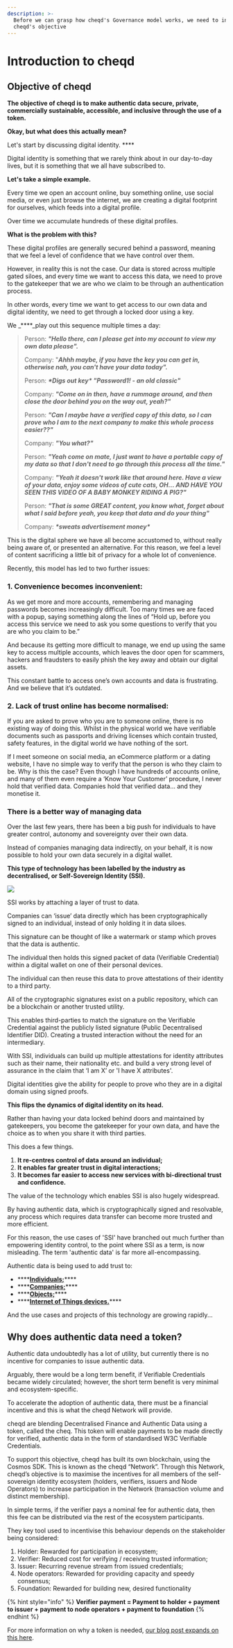 ```yaml
---
description: >-
  Before we can grasp how cheqd's Governance model works, we need to introduce
  cheqd's objective
---
```


# Introduction to cheqd

## **Objective of cheqd**

**The objective of cheqd is to make authentic data secure, private, commercially sustainable, accessible, and inclusive through the use of a token.** 

**Okay, but what does this actually mean?** 

Let's start by discussing digital identity. ****

Digital identity is something that we rarely think about in our day-to-day lives, but it is something that we all have subscribed to. 

**Let's take a simple example.**

Every time we open an account online, buy something online, use social media, or even just browse the internet, we are creating a digital footprint for ourselves, which feeds into a digital profile. 

Over time we accumulate hundreds of these digital profiles.  

**What is the problem with this?**

These digital profiles are generally secured behind a password, meaning that we feel a level of confidence that we have control over them. 

However, in reality this is not the case. Our data is stored across multiple gated siloes, and every time we want to access this data, we need to prove to the gatekeeper that we are who we claim to be through an authentication process.

In other words, every time we want to get access to our own data and digital identity, we need to get through a locked door using a key.

We _****_play out this sequence multiple times a day:

> Person: _**"Hello there, can I please get into my account to view my own data please".**_
>
> Company: "_**Ahhh maybe, if you have the key you can get in, otherwise nah, you can't have your data today".**_
>
> Person: _**\*Digs out key\*     "Password1!   -   an old classic"**_
>
> Company: _**"Come on in then, have a rummage around, and then close the door behind you on the way out, yeah?"**_
>
> Person: _**"Can I maybe have a verified copy of this data, so I can prove who I am to the next company to make this whole process easier??"**_
>
> Company: _**"You what?"**_
>
> Person: _**"Yeah come on mate, I just want to have a portable copy of my data so that I don't need to go through this process all the time."**_
>
> Company: _**"Yeah it doesn't work like that around here. Have a view of your data, enjoy some videos of cute cats, OH... AND HAVE YOU SEEN THIS VIDEO OF A BABY MONKEY RIDING A PIG?"**_
>
> Person: _**"That is some GREAT content, you know what, forget about what I said before yeah, you keep that data and do your thing"**_
>
> Company: _**\*sweats advertisement money\***_

This is the digital sphere we have all become accustomed to, without really being aware of, or presented an alternative. For this reason, we feel a level of content sacrificing a little bit of privacy for a whole lot of convenience. 

Recently, this model has led to two further issues:

### **1. Convenience becomes inconvenient:** 

As we get more and more accounts, remembering and managing passwords becomes increasingly difficult. Too many times we are faced with a popup, saying something along the lines of “Hold up, before you access this service we need to ask you some questions to verify that you are who you claim to be.”   
  
And because its getting more difficult to manage, we end up using the same key to access multiple accounts, which leaves the door open for scammers, hackers and fraudsters to easily phish the key away and obtain our digital assets. 

This constant battle to access one’s own accounts and data is frustrating. And we believe that it’s outdated. 

### **2. Lack of trust online has become normalised:** 

If you are asked to prove who you are to someone online, there is no existing way of doing this. Whilst in the physical world we have verifiable documents such as passports and driving licenses which contain trusted, safety features, in the digital world we have nothing of the sort. 

If I meet someone on social media, an eCommerce platform or a dating website, I have no simple way to verify that the person is who they claim to be. Why is this the case? Even though I have hundreds of accounts online, and many of them even require a ‘Know Your Customer’ procedure, I never hold that verified data. Companies hold that verified data... and they monetise it.   


### There is a better way of managing data

Over the last few years, there has been a big push for individuals to have greater control, autonomy and sovereignty over their own data. 

Instead of companies managing data indirectly, on your behalf, it is now possible to hold your own data securely in a digital wallet. 

**This type of technology has been labelled by the industry as decentralised, or Self-Sovereign Identity \(SSI\).**

![](../../.gitbook/assets/image.png)

SSI works by attaching a layer of trust to data. 

Companies can ‘issue’ data directly which has been cryptographically signed to an individual, instead of only holding it in data siloes. 

This signature can be thought of like a watermark or stamp which proves that the data is authentic. 

The individual then holds this signed packet of data \(Verifiable Credential\) within a digital wallet on one of their personal devices.

The individual can then reuse this data to prove attestations of their identity to a third party.

All of the cryptographic signatures exist on a public repository, which can be a blockchain or another trusted utility. 

This enables third-parties to match the signature on the Verifiable Credential against the publicly listed signature \(Public Decentralised Identifier DID\). Creating a trusted interaction without the need for an intermediary.

With SSI, individuals can build up multiple attestations for identity attributes such as their name, their nationality etc. and build a very strong level of assurance in the claim that ‘I am X’ or 'I have X attributes'.

Digital identities give the ability for people to prove who they are in a digital domain using signed proofs. 

**This flips the dynamics of digital identity on its head.** 

Rather than having your data locked behind doors and maintained by gatekeepers, you become the gatekeeper for your own data, and have the choice as to when you share it with third parties. 

This does a few things.

1. **It re-centres control of data around an individual;**
2. **It enables far greater trust in digital interactions;**
3. **It becomes far easier to access new services with bi-directional trust and confidence.**

The value of the technology which enables SSI is also hugely widespread. 

By having authentic data, which is cryptographically signed and resolvable, any process which requires data transfer can become more trusted and more efficient.

For this reason, the use cases of 'SSI' have branched out much further than empowering identity control, to the point where SSI as a term, is now misleading. The term 'authentic data' is far more all-encompassing. 

Authentic data is being used to add trust to:

* \*\*\*\*[**Individuals;**](https://www.iata.org/en/pressroom/pr/2020-12-16-01/)\*\*\*\*
* \*\*\*\*[**Companies;**](https://www.gleif.org/en/lei-solutions/gleifs-digital-strategy-for-the-lei/introducing-the-verifiable-lei-vlei)\*\*\*\*
* \*\*\*\*[**Objects;**](https://lists.w3.org/Archives/Public/public-credentials/2020Jun/0100.html)\*\*\*\*
* \*\*\*\*[**Internet of Things devices.**](https://sovrin.org/library-iot/)\*\*\*\*

And the use cases and projects of this technology are growing rapidly...

## Why does authentic data need a token?

Authentic data undoubtedly has a lot of utility, but currently there is no incentive for companies to issue authentic data.

Arguably, there would be a long term benefit, if Verifiable Credentials became widely circulated; however, the short term benefit is very minimal and ecosystem-specific. 

To accelerate the adoption of authentic data, there must be a financial incentive and this is what the cheqd Network will provide.

cheqd are blending Decentralised Finance and Authentic Data using a token, called the cheq. This token will enable payments to be made directly for verified, authentic data in the form of standardised W3C Verifiable Credentials.  

To support this objective, cheqd has built its own blockchain, using the Cosmos SDK. This is known as the cheqd “Network”. Through this Network, cheqd’s objective is to maximise the incentives for all members of the self-sovereign identity ecosystem \(holders, verifiers, issuers and Node Operators\) to increase participation in the Network \(transaction volume and distinct membership\). 

In simple terms, if the verifier pays a nominal fee for authentic data, then this fee can be distributed via the rest of the ecosystem participants. 

They key tool used to incentivise this behaviour depends on the stakeholder being considered:

1. Holder: Rewarded for participation in ecosystem;
2. Verifier: Reduced cost for verifying / receiving trusted information;
3. Issuer: Recurring revenue stream from issued credentials;
4. Node operators: Rewarded for providing capacity and speedy consensus;
5. Foundation: Rewarded for building new, desired functionality 

{% hint style="info" %}
**Verifier payment = Payment to holder + payment to issuer + payment to node operators + payment to foundation**
{% endhint %}

For more information on why a token is needed, [our blog post expands on this here](https://blog.cheqd.io/why-self-sovereign-identity-needs-a-token-46e43dada01d). 

